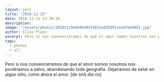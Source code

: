 ```yaml
---
layout: post
title: "2018-11-15"
date: 2018-11-15 14:30:39
description: 
image: "/assets/photos/201811/9e664bd94fd611a835891ceedfeb4801.jpg"
author: Elise Plain
excerpt: Pero si nos convenciéramos de que el amor somos nosotros nos pondríamos a salvo, abandonando toda geografía. Dejaríamos de estar en algún sitio, como ahora el amor. [de (mí) día río]
tags: 
  - photos
  - all
---
```


Pero si nos convenciéramos de que el amor somos nosotros nos pondríamos a salvo, abandonando toda geografía. Dejaríamos de estar en algún sitio, como ahora el amor. [de (mí) día río]
<p></p>

